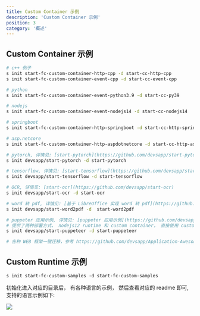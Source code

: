 ```yaml
---
title: Custom Container 示例
description: 'Custom Container 示例'
position: 3
category: '概述'
---
```


## Custom Container 示例

```bash
# c++ 例子
s init start-fc-custom-container-http-cpp -d start-cc-http-cpp
s init start-fc-custom-container-event-cpp -d start-cc-event-cpp

# python
s init start-fc-custom-container-event-python3.9 -d start-cc-py39

# nodejs
s init start-fc-custom-container-event-nodejs14 -d start-cc-nodejs14

# springboot
s init start-fc-custom-container-http-springboot -d start-cc-http-springboot

# asp.netcore
s init start-fc-custom-container-http-aspdotnetcore -d start-cc-http-aspdotnetcore

# pytorch, 详情见: [start-pytorch](https://github.com/devsapp/start-pytorch)
s init devsapp/start-pytorch -d start-pytorch

# tensorflow, 详情见: [start-tensorflow](https://github.com/devsapp/start-tensorflow)
s init devsapp/start-tensorflow -d start-tensorflow

# OCR, 详情见: [start-ocr](https://github.com/devsapp/start-ocr)
s init devsapp/start-ocr -d start-ocr

# word 转 pdf, 详情见: [基于 LibreOffice 实现 word 转 pdf](https://github.com/devsapp/start-word2pdf)
s init devsapp/start-word2pdf -d  start-word2pdf

# puppeter 应用示例, 详情见: [puppeter 应用示例](https://github.com/devsapp/start-puppeteer)
# 提供了两种部署方式， nodejs12 runtime 和 custom container， 直接使用 custom container
s init devsapp/start-puppeteer -d start-puppeteer

# 各种 WEB 框架一键迁移，参考 https://github.com/devsapp/Application-Awesome

```

## Custom Runtime 示例

`s init start-fc-custom-samples -d start-fc-custom-samples`

初始化进入对应的目录后， 有各种语言的示例， 然后查看对应的 readme 即可, 支持的语言示例如下:

![](https://img.alicdn.com/imgextra/i3/O1CN016q9iRz26GQGy1dlGP_!!6000000007634-2-tps-1164-1632.png)
